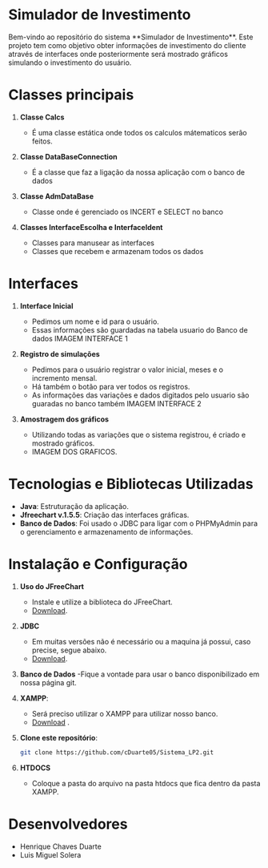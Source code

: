 # Simulador de Investimento

<p>Bem-vindo ao repositório do sistema **Simulador de Investimento**. Este projeto tem como objetivo obter informações de investimento do cliente através de interfaces onde posteriormente será mostrado gráficos simulando o investimento do usuário.</p>

# Classes principais
1. **Classe Calcs**
   - É uma classe estática onde todos os calculos mátematicos serão feitos.

2. **Classe DataBaseConnection**
   - É a classe que faz a ligação da nossa aplicação com o banco de dados

3. **Classe AdmDataBase**
   - Classe onde é gerenciado os INCERT e SELECT no banco

4. **Classes InterfaceEscolha e Interfaceldent**
   - Classes para manusear as interfaces
   - Classes que recebem e armazenam todos os dados

# Interfaces

1. **Interface Inicial**
   - Pedimos um nome e id para o usuário.
   - Essas informações são guardadas na tabela usuario do Banco de dados
  IMAGEM INTERFACE 1

2. **Registro de simulações**
   - Pedimos para o usuário registrar o valor inicial, meses e o incremento mensal.
   - Há também o botão para ver todos os registros.
   - As informações das variações e dados digitados pelo usuario são guaradas no banco também
  IMAGEM INTERFACE 2

3. **Amostragem dos gráficos**
   - Utilizando todas as variações que o sistema registrou, é criado e mostrado gráficos.
   - IMAGEM DOS GRAFICOS.

# Tecnologias e Bibliotecas Utilizadas

- **Java**: Estruturação da aplicação.
- **Jfreechart v.1.5.5**: Criação das interfaces gráficas.
- **Banco de Dados**: Foi usado o JDBC para ligar com o PHPMyAdmin para o gerenciamento e armazenamento de informações.

# Instalação e Configuração

1. **Uso do JFreeChart**
   - Instale e utilize a biblioteca do JFreeChart.
   - [Download](https://mvnrepository.com/artifact/org.jfree/jfreechart/1.5.5).
  
2. **JDBC**
   - Em muitas versões não é necessário ou a maquina já possui, caso precise, segue abaixo.
   - [Download](https://dev.mysql.com/downloads/connector/j/).
  
3. **Banco de Dados**
   -Fique a vontade para usar o banco disponibilizado em nossa página git.

3. **XAMPP**:
   - Será preciso utilizar o XAMPP para utilizar nosso banco.
   - [Download](https://www.apachefriends.org/pt_br/download.html) .
  
5. **Clone este repositório**:
   ```bash
   git clone https://github.com/cDuarte05/Sistema_LP2.git
   ```
6. **HTDOCS**
   - Coloque a pasta do arquivo na pasta htdocs que fica dentro da pasta XAMPP.

# Desenvolvedores
  - Henrique Chaves Duarte
  - Luis Miguel Solera
